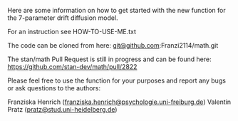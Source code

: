 Here are some information on how to get started with the new function for the 7-parameter drift diffusion model.

For an instruction see HOW-TO-USE-ME.txt

The code can be cloned from here: git@github.com:Franzi2114/math.git

The stan/math Pull Request is still in progress and can be found here: https://github.com/stan-dev/math/pull/2822

Please feel free to use the function for your purposes and report any bugs or ask questions to the authors:

Franziska Henrich (franziska.henrich@psychologie.uni-freiburg.de)
Valentin Pratz (pratz@stud.uni-heidelberg.de)
